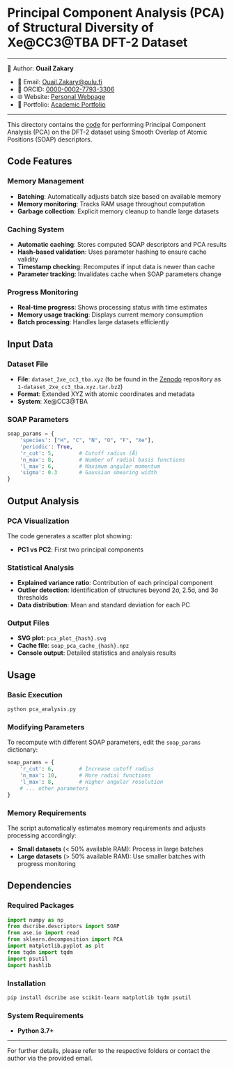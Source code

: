 # Principal Component Analysis (PCA) of Structural Diversity of Xe@CC3@TBA DFT-2 Dataset

---
📄 Author: **Ouail Zakary**  
- 📧 Email: [Ouail.Zakary@oulu.fi](mailto:Ouail.Zakary@oulu.fi)  
- 🔗 ORCID: [0000-0002-7793-3306](https://orcid.org/0000-0002-7793-3306)  
- 🌐 Website: [Personal Webpage](https://cc.oulu.fi/~nmrwww/members/Ouail_Zakary.html)  
- 📁 Portfolio: [Academic Portfolio](https://ozakary.github.io/)
---

This directory contains the [code](./pca_analysis.py) for performing Principal Component Analysis (PCA) on the DFT-2 dataset using Smooth Overlap of Atomic Positions (SOAP) descriptors.

## Code Features

### Memory Management
- **Batching**: Automatically adjusts batch size based on available memory
- **Memory monitoring**: Tracks RAM usage throughout computation
- **Garbage collection**: Explicit memory cleanup to handle large datasets

### Caching System
- **Automatic caching**: Stores computed SOAP descriptors and PCA results
- **Hash-based validation**: Uses parameter hashing to ensure cache validity
- **Timestamp checking**: Recomputes if input data is newer than cache
- **Parameter tracking**: Invalidates cache when SOAP parameters change

### Progress Monitoring
- **Real-time progress**: Shows processing status with time estimates
- **Memory usage tracking**: Displays current memory consumption
- **Batch processing**: Handles large datasets efficiently

## Input Data

### Dataset File
- **File**: `dataset_2xe_cc3_tba.xyz` (to be found in the [Zenodo](https://doi.org/10.5281/zenodo.17105321) repository as `1-dataset_2xe_cc3_tba.xyz.tar.bz2`)
- **Format**: Extended XYZ with atomic coordinates and metadata
- **System**: Xe@CC3@TBA

### SOAP Parameters
```python
soap_params = {
    'species': ["H", "C", "N", "O", "F", "Xe"],
    'periodic': True,
    'r_cut': 5,        # Cutoff radius (Å)
    'n_max': 8,        # Number of radial basis functions
    'l_max': 6,        # Maximum angular momentum
    'sigma': 0.3       # Gaussian smearing width
}
```

## Output Analysis

### PCA Visualization
The code generates a scatter plot showing:
- **PC1 vs PC2**: First two principal components

### Statistical Analysis
- **Explained variance ratio**: Contribution of each principal component
- **Outlier detection**: Identification of structures beyond 2σ, 2.5σ, and 3σ thresholds
- **Data distribution**: Mean and standard deviation for each PC

### Output Files
- **SVG plot**: `pca_plot_{hash}.svg`
- **Cache file**: `soap_pca_cache_{hash}.npz`
- **Console output**: Detailed statistics and analysis results

## Usage

### Basic Execution
```bash
python pca_analysis.py
```

### Modifying Parameters
To recompute with different SOAP parameters, edit the `soap_params` dictionary:
```python
soap_params = {
    'r_cut': 6,        # Increase cutoff radius
    'n_max': 10,       # More radial functions
    'l_max': 8,        # Higher angular resolution
    # ... other parameters
}
```

### Memory Requirements
The script automatically estimates memory requirements and adjusts processing accordingly:
- **Small datasets** (< 50% available RAM): Process in large batches
- **Large datasets** (> 50% available RAM): Use smaller batches with progress monitoring

## Dependencies

### Required Packages
```python
import numpy as np
from dscribe.descriptors import SOAP
from ase.io import read
from sklearn.decomposition import PCA
import matplotlib.pyplot as plt
from tqdm import tqdm
import psutil
import hashlib
```

### Installation
```bash
pip install dscribe ase scikit-learn matplotlib tqdm psutil
```

### System Requirements
- **Python 3.7+**

---

For further details, please refer to the respective folders or contact the author via the provided email.
